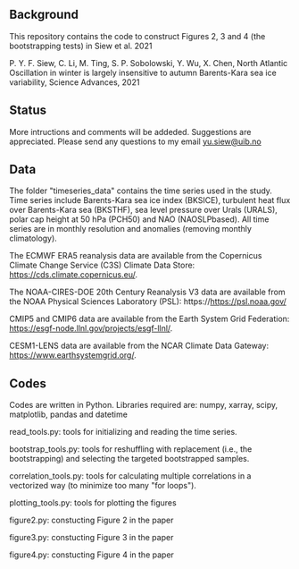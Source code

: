 Background
----------
This repository contains the code to construct Figures 2, 3 and 4 (the bootstrapping tests) in Siew et al. 2021

P. Y. F. Siew, C. Li, M. Ting, S. P. Sobolowski, Y. Wu, X. Chen, North Atlantic Oscillation in winter is largely insensitive to autumn Barents-Kara sea ice variability, Science Advances, 2021

Status
----------
More intructions and comments will be addeded. Suggestions are appreciated. Please send any questions to my email yu.siew@uib.no 

Data 
----------
The folder "timeseries_data" contains the time series used in the study. Time series include Barents-Kara sea ice index (BKSICE), turbulent heat flux over Barents-Kara sea (BKSTHF), sea level pressure over Urals (URALS), polar cap height at 50 hPa (PCH50) and NAO (NAOSLPbased). All time series are in monthly resolution and anomalies (removing monthly climatology).

The ECMWF ERA5 reanalysis data are available from the Copernicus Climate Change Service (C3S) Climate Data Store: https://cds.climate.copernicus.eu/.

The NOAA-CIRES-DOE 20th Century Reanalysis V3 data are available from the NOAA Physical Sciences Laboratory (PSL): https://https://psl.noaa.gov/

CMIP5 and CMIP6 data are available from the Earth System Grid Federation: https://esgf-node.llnl.gov/projects/esgf-llnl/. 

CESM1-LENS data are available from the NCAR Climate Data Gateway: https://www.earthsystemgrid.org/. 

Codes
----------
Codes are written in Python. Libraries required are: numpy, xarray, scipy, matplotlib, pandas and datetime

read_tools.py: tools for initializing and reading the time series.

bootstrap_tools.py: tools for reshuffling with replacement (i.e., the bootstrapping) and selecting the targeted bootstrapped samples.

correlation_tools.py: tools for calculating multiple correlations in a vectorized way (to minimize too many "for loops").

plotting_tools.py: tools for plotting the figures

figure2.py: constucting Figure 2 in the paper

figure3.py: constucting Figure 3 in the paper

figure4.py: constucting Figure 4 in the paper
